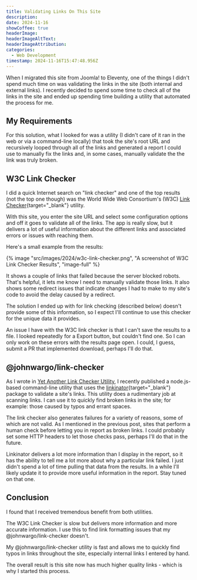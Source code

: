 ```yaml
---
title: Validating Links On This Site
description: 
date: 2024-11-16
showCoffee: true
headerImage: 
headerImageAltText: 
headerImageAttribution: 
categories:
  - Web Development
timestamp: 2024-11-16T15:47:48.956Z
---
```


When I migrated this site from Joomla! to Eleventy, one of the things I didn't spend much time on was validating the links in the site (both internal and external links). I recently decided to spend some time to check all of the links in the site and ended up spending time building a utility that automated the process for me.

## My Requirements

For this solution, what I looked for was a utility (I didn't care of it ran in the web or via a command-line locally) that took the site's root URL and recursively looped through all of the links and generated a report I could use to manually fix the links and, in some cases, manually validate the the link was truly broken.

## W3C Link Checker

I did a quick Internet search on "link checker" and one of the top results (not the top one though) was the World Wide Web Consortium's (W3C) [Link Checker](https://validator.w3.org/checklink){target="_blank"} utility. 

With this site, you enter the site URL and select some configuration options and off it goes to validate all of the links. The app is really slow, but it delivers a lot of useful information about the different links and associated errors or issues with reaching them.

Here's a small example from the results:

{% image "src/images/2024/w3c-link-checker.png", "A screenshot of W3C Link Checker Results", "image-full" %}

It shows a couple of links that failed because the server blocked robots. That's helpful, it lets me know I need to manually validate those links. It also shows some redirect issues that indicate changes I had to make to my site's code to avoid the delay caused by a redirect.

The solution I ended up with for link checking (described below) doesn't provide some of this information, so I expect I'll continue to use this checker for the unique data it provides.

An issue I have with the W3C link checker is that I can't save the results to a file. I looked repeatedly for a Export button, but couldn't find one. So I can only work on these errors with the results page open. I could, I guess, submit a PR that implemented download, perhaps I'll do that.

## @johnwargo/link-checker

As I wrote in [Yet Another Link Checker Utility](/posts/2024/link-checker-utility/), I recently published a node.js-based command-line utility that uses the [linkinator](https://www.npmjs.com/package/linkinator){target="_blank"} package to validate a site's links. This utility does a rudimentary job at scanning links. I can use it to quickly find broken links in the site; for example: those caused by typos and errant spaces.

The link checker also generates failures for a variety of reasons, some of which are not valid. As I mentioned in the previous post, sites that perform a human check before letting you in report as broken links. I could probably set some HTTP headers to let those checks pass, perhaps I'll do that in the future.

Linkinator delivers a lot more information than I display in the report, so it has the ability to tell me a lot more about why a particular link failed. I just didn't spend a lot of time pulling that data from the results. In a while I'll likely update it to provide more useful information in the report. Stay tuned on that one.

## Conclusion

I found that I received tremendous benefit from both utilities. 

The W3C Link Checker is slow but delivers more information and more accurate information. I use this to find link formatting issues that my @johnwargo/link-checker doesn't. 

My @johnwargo/link-checker utility is fast and allows me to quickly find typos in links throughout the site, especially internal links I entered by hand. 

The overall result is this site now has much higher quality links - which is why I started this process.
